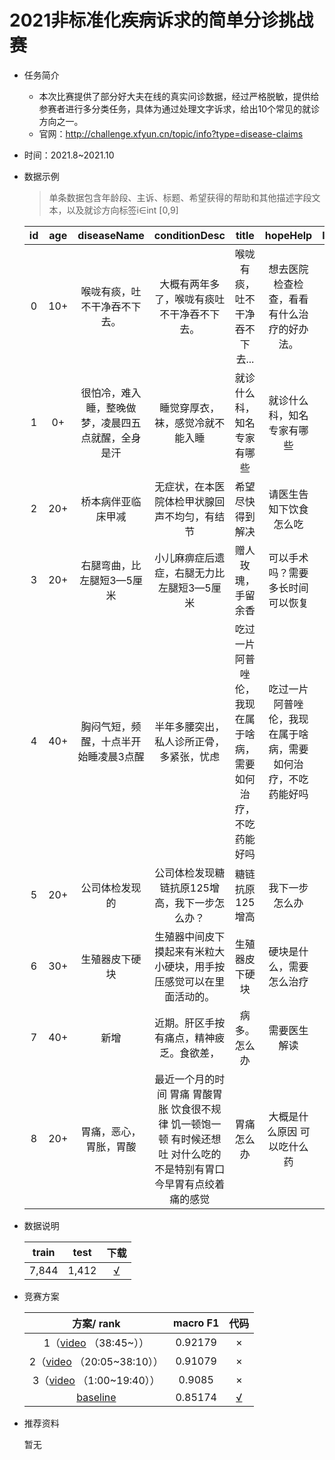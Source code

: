 # 2021非标准化疾病诉求的简单分诊挑战赛

* 任务简介

  * 本次比赛提供了部分好大夫在线的真实问诊数据，经过严格脱敏，提供给参赛者进行多分类任务，具体为通过处理文字诉求，给出10个常见的就诊方向之一。
  * 官网：http://challenge.xfyun.cn/topic/info?type=disease-claims

* 时间：2021.8~2021.10

* 数据示例

  > 单条数据包含年龄段、主诉、标题、希望获得的帮助和其他描述字段文本，以及就诊方向标签i∈int [0,9]

  |  id  | age  |                    diseaseName                     |                        conditionDesc                         |                            title                             |                           hopeHelp                           | label |
  | :--: | :--: | :------------------------------------------------: | :----------------------------------------------------------: | :----------------------------------------------------------: | :----------------------------------------------------------: | :---: |
  |  0   | 10+  |            喉咙有痰，吐不干净吞不下去。            |          大概有两年多了，喉咙有痰吐不干净吞不下去。          |                喉咙有痰，吐不干净吞不下去...                 |          想去医院检查检查，看看有什么治疗的好办法。          |   0   |
  |  1   |  0+  | 很怕冷，难入睡，整晚做梦，凌晨四五点就醒，全身是汗 |               睡觉穿厚衣，袜，感觉冷就不能入睡               |                  就诊什么科，知名专家有哪些                  |                  就诊什么科，知名专家有哪些                  |   4   |
  |  2   | 20+  |                 桥本病伴亚临床甲减                 |         无症状，在本医院体检甲状腺回声不均匀，有结节         |                       希望尽快得到解决                       |                    请医生告知下饮食怎么吃                    |   6   |
  |  3   | 20+  |             右腿弯曲，比左腿短3—5厘米              |          小儿麻痹症后遗症，右腿无力比左腿短3—5厘米           |                      赠人玫瑰，手留余香                      |               可以手术吗？需要多长时间可以恢复               |   2   |
  |  4   | 40+  |       胸闷气短，频醒，十点半开始睡凌晨3点醒        |           半年多腰突出，私人诊所正骨，多紧张，忧虑           | 吃过一片阿普唑伦，我现在属于啥病，需要如何治疗，不吃药能好吗 | 吃过一片阿普唑伦，我现在属于啥病，需要如何治疗，不吃药能好吗 |   4   |
  |  5   | 20+  |                   公司体检发现的                   |        公司体检发现糖链抗原125增高，我下一步怎么办？         |                       糖链抗原125增高                        |                        我下一步怎么办                        |   4   |
  |  6   | 30+  |                   生殖器皮下硬块                   | 生殖器中间皮下摸起来有米粒大小硬块，用手按压感觉可以在里面活动的。 |                        生殖器皮下硬块                        |                   硬块是什么，需要怎么治疗                   |   7   |
  |  7   | 40+  |                        新增                        |           近期。肝区手按有痛点，精神疲乏。食欲差，           |                         病多。怎么办                         |                         需要医生解读                         |   4   |
  |  8   | 20+  |               胃痛，恶心，胃胀，胃酸               | 最近一个月的时间 胃痛 胃酸胃胀 饮食很不规律 饥一顿饱一顿 有时候还想吐 对什么吃的不是特别有胃口 今早胃有点绞着痛的感觉 |                          胃痛怎么办                          |                 大概是什么原因 可以吃什么药                  |   3   |

  

* 数据说明

  | train | test  |                             下载                             |
  | :---: | :---: | :----------------------------------------------------------: |
  | 7,844 | 1,412 | [√](https://aistudio.baidu.com/aistudio/datasetdetail/104082) |

  

* 竞赛方案

  |                          方案/ rank                          | macro F1 |                             代码                             |
  | :----------------------------------------------------------: | :------: | :----------------------------------------------------------: |
  | 1（[video](https://www.bilibili.com/video/BV1hq4y1r7xB?p=15) （38:45~）） | 0.92179  |                              ×                               |
  | 2（[video](https://www.bilibili.com/video/BV1hq4y1r7xB?p=15) （20:05~38:10）） | 0.91079  |                              ×                               |
  | 3（[video](https://www.bilibili.com/video/BV1hq4y1r7xB?p=15) （1:00~19:40）） |  0.9085  |                              ×                               |
  | [baseline](https://mp.weixin.qq.com/s/RzaXkB-I5nPXboLRwEEQbA) | 0.85174  | [√](https://aistudio.baidu.com/aistudio/projectdetail/2277711) |

  

* 推荐资料

  暂无